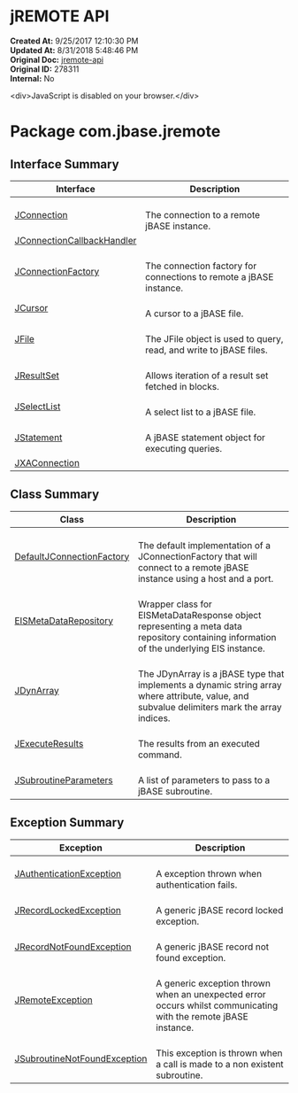 # jREMOTE API

**Created At:** 9/25/2017 12:10:30 PM  
**Updated At:** 8/31/2018 5:48:46 PM  
**Original Doc:** [jremote-api](https://docs.jbase.com/30312-jagent/jremote-api)  
**Original ID:** 278311  
**Internal:** No  

&lt;div&gt;JavaScript is disabled on your browser.&lt;/div&gt;




# Package com.jbase.jremote

## Interface Summary

| Interface<br> | Description<br> |
| --- | --- |
| [JConnection](./../jremote/jremote/jconnection-%28jremote-api%29 "interface in com.jbase.jremote")<br> | <br>The connection to a remote jBASE instance.<br> |
| [JConnectionCallbackHandler](./../jremote/jremote/jconnectioncallbackhandler-%28jremote-api%29 "interface in com.jbase.jremote")<br> |  <br> |
| [JConnectionFactory](./../jremote/jremote/jconnectionfactory-%28jremote-api%29 "interface in com.jbase.jremote")<br> | <br>The connection factory for connections to remote a jBASE instance.<br> |
| [JCursor](./../jremote/jremote/jcursor-%28jremote-api%29 "interface in com.jbase.jremote")<br> | <br>A cursor to a jBASE file.<br> |
| [JFile](./../jremote/jremote/jfile-%28jremote-api%29 "interface in com.jbase.jremote")<br> | <br>The JFile object is used to query, read, and write to jBASE files.<br> |
| [JResultSet](./../jremote/jremote/jresultset-%28jremote-api%29 "interface in com.jbase.jremote")<br> | <br>Allows iteration of a result set fetched in blocks.<br> |
| [JSelectList](./../jremote/jremote/jselectlist-%28jremote-api%29 "interface in com.jbase.jremote")<br> | <br>A select list to a jBASE file.<br> |
| [JStatement](./../jremote/jremote/jstatement-%28jremote-api%29 "interface in com.jbase.jremote")<br> | <br>A jBASE statement object for executing queries.<br> |
| [JXAConnection](./../jremote/jremote/jxaconnection-%28jremote-api%29 "interface in com.jbase.jremote")<br> |  <br> |



## Class Summary 

| Class<br> | Description<br> |
| --- | --- |
| [DefaultJConnectionFactory](./../jremote/jremote/defaultjconnectionfactory-%28jremote-api%29 "class in com.jbase.jremote")<br> | <br>The default implementation of a JConnectionFactory that will connect to a remote jBASE instance using a host and a port.<br> |
| [EISMetaDataRepository](./../jremote/jremote/eismetadatarepository-%28jremote-api%29 "class in com.jbase.jremote")<br> | <br>Wrapper class for EISMetaDataResponse object representing a meta data repository containing information of the underlying EIS instance.<br> |
| [JDynArray](./../jremote/jremote/jdynarray-%28jremote-api%29 "class in com.jbase.jremote")<br> | <br>The JDynArray is a jBASE type that implements a dynamic string array where attribute, value, and subvalue delimiters mark the array indices.<br> |
| [JExecuteResults](./../jremote/jremote/jexecuteresults-%28jremote-api%29 "class in com.jbase.jremote")<br> | <br>The results from an executed command.<br> |
| [JSubroutineParameters](./../jremote/jremote/jsubroutineparameters-%28jremote-api%29 "class in com.jbase.jremote")<br> | <br>A list of parameters to pass to a jBASE subroutine.<br> |



## Exception Summary 

| Exception<br> | Description<br> |
| --- | --- |
| [JAuthenticationException](./../jremote/jremote/jauthenticationexception-%28jremote-api%29 "class in com.jbase.jremote")<br> | <br>A exception thrown when authentication fails.<br> |
| [JRecordLockedException](./../jremote/jremote/jrecordlockedexception-%28jremote-api%29 "class in com.jbase.jremote")<br> | <br>A generic jBASE record locked exception.<br> |
| [JRecordNotFoundException](./../jremote/jremote/jrecordnotfoundexception-%28jremote-api%29 "class in com.jbase.jremote")<br> | <br>A generic jBASE record not found exception.<br> |
| [JRemoteException](./../jremote/jremote/jremoteexception-%28jremote-api%29 "class in com.jbase.jremote")<br> | <br>A generic exception thrown when an unexpected error occurs whilst communicating with the remote jBASE instance.<br> |
| [JSubroutineNotFoundException](./../jremote/jremote/jsubroutinenotfoundexception-%28jremote-api%29 "class in com.jbase.jremote")<br> | <br>This exception is thrown when a call is made to a non existent subroutine.<br> |




